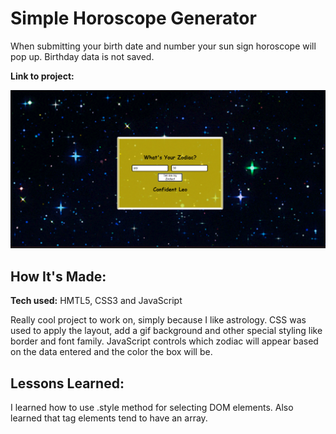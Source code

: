# Simple Horoscope Generator
When submitting your birth date and number your sun sign horoscope will pop up. Birthday data is not saved.

**Link to project:**

![screenshot of horoscope](img/horoscopescreen.png)

## How It's Made:

**Tech used:** HMTL5, CSS3 and JavaScript

Really cool project to work on, simply because I like astrology. CSS was used to apply the layout, add a gif background and other special styling like border and font family. JavaScript controls which zodiac will appear based on the data entered and the color the box will be.

## Lessons Learned:

I learned how to use .style method for selecting DOM elements. Also learned that tag elements tend to have an array.
